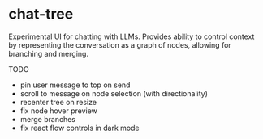 # chat-tree
Experimental UI for chatting with LLMs. Provides ability to control context by representing the conversation as a graph of nodes, allowing for branching and merging.


TODO
- pin user message to top on send
- scroll to message on node selection (with directionality)
- recenter tree on resize
- fix node hover preview
- merge branches
- fix react flow controls in dark mode